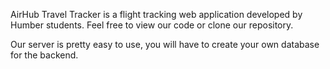 AirHub Travel Tracker is a flight tracking web application developed by Humber students. 
Feel free to view our code or clone our repository. 

Our server is pretty easy to use, you will have to create your own database for the backend. 
